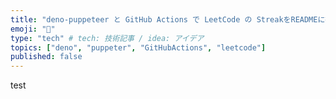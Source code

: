 ```yaml
---
title: "deno-puppeteer と GitHub Actions で LeetCode の StreakをREADMEに掲載する"
emoji: "👋"
type: "tech" # tech: 技術記事 / idea: アイデア
topics: ["deno", "puppeter", "GitHubActions", "leetcode"]
published: false
---
```


test
